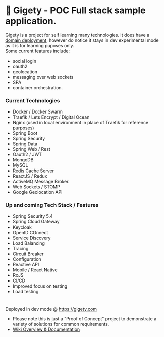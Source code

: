 
# 🐸 Gigety - POC Full stack sample application.

Gigety is a project for self learning many technologies. It does have a [domain deployment](https://gigety.com), however do notice it stays in dev experimental mode as it is for learning puposes only.  
Some current features include:  
* social login
* oauth2 
* geolocation 
* messaging over web sockets
* SPA
* container orchestration.  

### Current Technologies 
* Docker / Docker Swarm
* Traefik / Lets Encrypt / Digital Ocean
* Nginx (used in local environment in place of Traefik for reference purposes)
* Spring Boot
* Spring Security
* Spring Data
* Spring Web / Rest
* Oauth2 / JWT
* MongoDB
* MySQL
* Redis Cache Server
* ReactJS / Redux
* ActiveMQ Message Broker. 
* Web Sockets / STOMP
* Google Geolocation API

### Up and coming Tech Stack / Features 
* Spring Security 5.4
* Spring Cloud Gateway
* Keycloak
* OpenID COnnect
* Service Discovery
* Load Balancing
* Tracing 
* Circuit Breaker
* Configuration
* Reactive API 
* Mobile / React Native
* RxJS
* CI/CD
* Improved focus on testing 
* Load testing

#

Deployed in dev mode @ https://gigety.com 
* Please note this is just a "Proof of Concept" project to demonstrate a variety of solutions for common requirements.  
* [Wiki Overview & Documentation](https://github.com/gigety/gigety/wiki)



